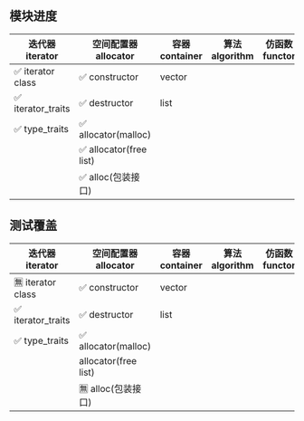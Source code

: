 ## 模块进度

| 迭代器 iterator      | 空间配置器 allocator        | 容器 container | 算法 algorithm | 仿函数 functor | 适配器 adaptor |
|-------------------|------------------------|--------------|--------------|-------------|-------------|
| ✅ iterator class  | ✅ constructor          | vector       |              |             |             |
| ✅ iterator_traits | ✅ destructor           | list         |              |             |             |
| ✅ type_traits     | ✅ allocator(malloc)    |              |              |             |             |
|                   | ✅ allocator(free list) |              |              |             |             |
|                   | ✅ alloc(包装接口)          |              |              |             |             |

## 测试覆盖

| 迭代器 iterator       | 空间配置器 allocator      | 容器 container | 算法 algorithm | 仿函数 functor | 适配器 adaptor |
|--------------------|----------------------|--------------|--------------|-------------|-------------|
| 🈚️ iterator class | ✅ constructor        | vector       |              |             |             |
| ✅ iterator_traits  | ✅ destructor         | list         |              |             |             |
| ✅ type_traits      | ✅ allocator(malloc)  |              |              |             |             |
|                    | allocator(free list) |              |              |             |             |
|                    | 🈚️ alloc(包装接口)      |              |              |             |             |
